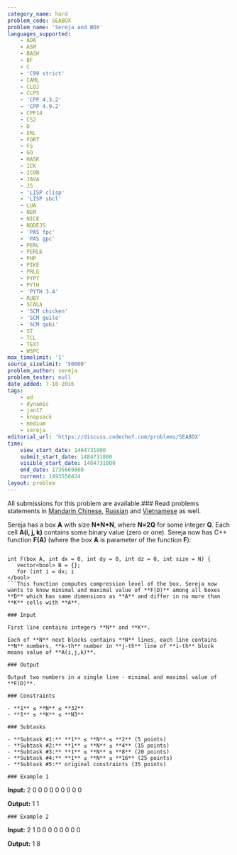 ```yaml
---
category_name: hard
problem_code: SEABOX
problem_name: 'Sereja and BOX'
languages_supported:
    - ADA
    - ASM
    - BASH
    - BF
    - C
    - 'C99 strict'
    - CAML
    - CLOJ
    - CLPS
    - 'CPP 4.3.2'
    - 'CPP 4.9.2'
    - CPP14
    - CS2
    - D
    - ERL
    - FORT
    - FS
    - GO
    - HASK
    - ICK
    - ICON
    - JAVA
    - JS
    - 'LISP clisp'
    - 'LISP sbcl'
    - LUA
    - NEM
    - NICE
    - NODEJS
    - 'PAS fpc'
    - 'PAS gpc'
    - PERL
    - PERL6
    - PHP
    - PIKE
    - PRLG
    - PYPY
    - PYTH
    - 'PYTH 3.4'
    - RUBY
    - SCALA
    - 'SCM chicken'
    - 'SCM guile'
    - 'SCM qobi'
    - ST
    - TCL
    - TEXT
    - WSPC
max_timelimit: '1'
source_sizelimit: '50000'
problem_author: sereja
problem_tester: null
date_added: 7-10-2016
tags:
    - ad
    - dynamic
    - jan17
    - knapsack
    - medium
    - sereja
editorial_url: 'https://discuss.codechef.com/problems/SEABOX'
time:
    view_start_date: 1484731800
    submit_start_date: 1484731800
    visible_start_date: 1484731800
    end_date: 1735669800
    current: 1493556824
layout: problem
---
```

All submissions for this problem are available.###  Read problems statements in [Mandarin Chinese](http://www.codechef.com/download/translated/JAN17/mandarin/SEABOX.pdf), [Russian](http://www.codechef.com/download/translated/JAN17/russian/SEABOX.pdf) and [Vietnamese](http://www.codechef.com/download/translated/JAN17/vietnamese/SEABOX.pdf) as well.

Sereja has a box **A** with size **N\*N\*N**, where **N=2Q** for some integer **Q**. Each cell **A(i, j, k)** contains some binary value (zero or one). Sereja now has C++ function **F(A)** (where the box **A** is parameter of the function **F**):


```

int F(box A, int dx = 0, int dy = 0, int dz = 0, int size = N) {
   vector<bool> B = {};
   for (int i = dx; i 
</bool>
```This function computes compression level of the box. Sereja now wants to know minimal and maximal value of **F(D)** among all boxes **D** which has same dimensions as **A** and differ in no more than **K** cells with **A**.

### Input

First line contains integers **N** and **K**.

Each of **N** next blocks contains **N** lines, each line contains **N** numbers, **k-th** number in **j-th** line of **i-th** block means value of **A(i,j,k)**.

### Output

Output two numbers in a single line - minimal and maximal value of **F(D)**.

### Constraints

- **1** ≤ **N** ≤ **32**
- **1** ≤ **K** ≤ **N3**

### Subtasks

- **Subtask #1:** **1** ≤ **N** ≤ **2** (5 points)
- **Subtask #2:** **1** ≤ **N** ≤ **4** (15 points)
- **Subtask #3:** **1** ≤ **N** ≤ **8** (20 points)
- **Subtask #4:** **1** ≤ **N** ≤ **16** (25 points)
- **Subtask #5:** original constraints (35 points)

### Example 1

```
<b>Input:</b>
2 0
0 0
0 0
0 0
0 0

<b>Output:</b>
1 1

```
### Example 2

```
<b>Input:</b>
2 1
0 0
0 0
0 0
0 0

<b>Output:</b>
1 8

```